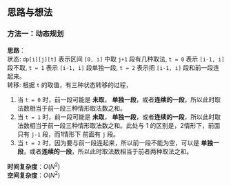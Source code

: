 ## 思路与想法
### 方法一：动态规划
**思路**：  
状态: `dp[i][j][t]` 表示区间 `[0, i]` 中取 `j+1` 段有几种取法, `t = 0` 表示 `[i-1, i]` 段不取, `t = 1` 表示 `[i-1, i]` 段单独一段, `t = 2` 表示把 `[i-1, i]` 段和前一段连起来。  
转移: 根据 `t` 的取值，有三种状态转移的过程，  
1. 当 `t = 0` 时，前一段可能是 **未取**， **单独一段**，或者**连续的一段**，所以此时取法数相当于前一段三种情形取法数之和。
2. 当 `t = 1` 时，前一段可能是 **未取**， **单独一段**，或者**连续的一段**，所以此时取法数相当于前一段三种情形取法数之和。此处与 1 的区别是，2情形下，前面只有 `j-1` 段，而1情形下 前面有 `j` 段。
3. 当 `t = 2` 时，因为要与前一段连起来，所以前一段不能为空，可以是 **单独一段**，或者**连续的一段**，所以此时取法数相当于前者两种取法之和。


**时间复杂度**：*O*(*N*<sup>2</sup>)  
**空间复杂度**：*O*(*N*<sup>2</sup>)
